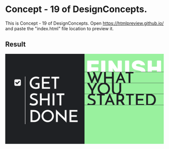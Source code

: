 Concept - 19 of DesignConcepts.
==============================

This is Concept - 19 of DesignConcepts.
Open https://htmlpreview.github.io/ and paste the "index.html" file location to preview it.

Result
-----------
<p align="center">
  <img src="c19.png"/>
</p>
